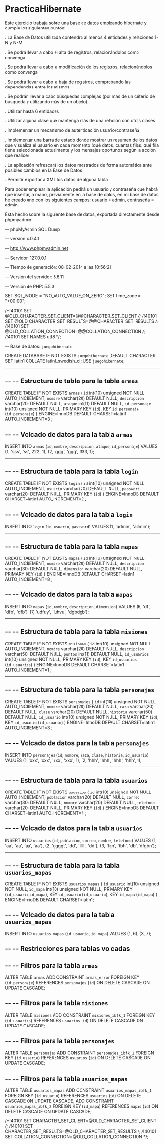 PracticaHibernate
=================

Este ejercicio trabaja sobre una base de datos empleando hibernate y cumple los siguientes puntos:

  . La Base de Datos utilizada contendrá al menos 4 entidades y relaciones 1-N y N-M
  
  . Se podrá llevar a cabo el alta de registros, relacionándolos como convenga
  
  . Se podrá llevar a cabo la modificación de los registros, relacionándolos como convenga
  
  . Se podrá llevar a cabo la baja de registros, comprobando las dependencias entre los mismos
  
  . Se podrán llevar a cabo búsquedas complejas (por más de un criterio de busqueda y utilizando
    más de un objeto) 
  
  . Utilizar hasta 6 entidades
 
  . Utilizar alguna clase que mantenga más de una relación con otras clases
 
  . Implementar un mecanismo de autenticación usuario/contraseña
 
  . Implementar una barra de estado donde mostrar un resumen de los datos que visualiza el usuario
    en cada momento (qué datos, cuantas filas, qué fila tiene seleccionada actualmente y los mensajes
    oportunos según la acción que realice)
  
  . La aplicación refrescará los datos mostrados de forma automática ante posibles cambios en la
    Base de Datos
 
  . Permitir exportar a XML los datos de alguna tabla


Para poder emplear la aplicación pedirá un usuario y contraseña que habrá que insertar, a mano, previamente en la base de datos, en mi base de datos he creado uno con los siguientes campos: usuario = admin, contraseña = admin.



Esta hecho sobre la siguiente base de datos, exportada directamente desde phpmyadmin:

  -- phpMyAdmin SQL Dump
  
  -- version 4.0.4.1
  
  -- http://www.phpmyadmin.net
  
  -- Servidor: 127.0.0.1
  
  -- Tiempo de generación: 08-02-2014 a las 10:56:21
  
  -- Versión del servidor: 5.6.11
  
  -- Versión de PHP: 5.5.3
  
  SET SQL_MODE = "NO_AUTO_VALUE_ON_ZERO";
  SET time_zone = "+00:00";
  
  
  /*!40101 SET @OLD_CHARACTER_SET_CLIENT=@@CHARACTER_SET_CLIENT */;
  /*!40101 SET @OLD_CHARACTER_SET_RESULTS=@@CHARACTER_SET_RESULTS */;
  /*!40101 SET @OLD_COLLATION_CONNECTION=@@COLLATION_CONNECTION */;
  /*!40101 SET NAMES utf8 */;
  
  -- Base de datos: `juegohibernate`
  
  CREATE DATABASE IF NOT EXISTS `juegohibernate` DEFAULT CHARACTER SET latin1 COLLATE latin1_swedish_ci;
  USE `juegohibernate`;
  
  -- --------------------------------------------------------
  
  --
  -- Estructura de tabla para la tabla `armas`
  --
  
  CREATE TABLE IF NOT EXISTS `armas` (
    `id` int(10) unsigned NOT NULL AUTO_INCREMENT,
    `nombre` varchar(20) DEFAULT NULL,
    `descripcion` varchar(20) DEFAULT NULL,
    `ataque` int(11) DEFAULT NULL,
    `id_personaje` int(10) unsigned NOT NULL,
    PRIMARY KEY (`id`),
    KEY `id_personaje` (`id_personaje`)
  ) ENGINE=InnoDB  DEFAULT CHARSET=latin1 AUTO_INCREMENT=3 ;
  
  --
  -- Volcado de datos para la tabla `armas`
  --
  
  INSERT INTO `armas` (`id`, `nombre`, `descripcion`, `ataque`, `id_personaje`) VALUES
  (1, 'sss', 'ss', 222, 1),
  (2, 'ggg', 'ggg', 333, 1);
  
  -- --------------------------------------------------------
  
  --
  -- Estructura de tabla para la tabla `login`
  --
  
  CREATE TABLE IF NOT EXISTS `login` (
    `id` int(10) unsigned NOT NULL AUTO_INCREMENT,
    `usuario` varchar(20) DEFAULT NULL,
    `password` varchar(20) DEFAULT NULL,
    PRIMARY KEY (`id`)
  ) ENGINE=InnoDB  DEFAULT CHARSET=latin1 AUTO_INCREMENT=2 ;
  
  --
  -- Volcado de datos para la tabla `login`
  --
  
  INSERT INTO `login` (`id`, `usuario`, `password`) VALUES
  (1, 'admin', 'admin');
  
  -- --------------------------------------------------------
  
  --
  -- Estructura de tabla para la tabla `mapas`
  --
  
  CREATE TABLE IF NOT EXISTS `mapas` (
    `id` int(10) unsigned NOT NULL AUTO_INCREMENT,
    `nombre` varchar(20) DEFAULT NULL,
    `descripcion` varchar(30) DEFAULT NULL,
    `dimension` varchar(20) DEFAULT NULL,
    PRIMARY KEY (`id`)
  ) ENGINE=InnoDB  DEFAULT CHARSET=latin1 AUTO_INCREMENT=8 ;
  
  --
  -- Volcado de datos para la tabla `mapas`
  --
  
  INSERT INTO `mapas` (`id`, `nombre`, `descripcion`, `dimension`) VALUES
  (6, 'df', 'dfb', 'dfb'),
  (7, 'udfuy', 'luhvu', 'dgbdgb');
  
  -- --------------------------------------------------------
  
  --
  -- Estructura de tabla para la tabla `misiones`
  --
  
  CREATE TABLE IF NOT EXISTS `misiones` (
    `id` int(10) unsigned NOT NULL AUTO_INCREMENT,
    `nombre` varchar(20) DEFAULT NULL,
    `descripcion` varchar(50) DEFAULT NULL,
    `puntos` int(11) DEFAULT NULL,
    `id_usuarios` int(10) unsigned NOT NULL,
    PRIMARY KEY (`id`),
    KEY `id_usuarios` (`id_usuarios`)
  ) ENGINE=InnoDB DEFAULT CHARSET=latin1 AUTO_INCREMENT=1 ;
  
  -- --------------------------------------------------------
  
  --
  -- Estructura de tabla para la tabla `personajes`
  --
  
  CREATE TABLE IF NOT EXISTS `personajes` (
    `id` int(10) unsigned NOT NULL AUTO_INCREMENT,
    `nombre` varchar(20) DEFAULT NULL,
    `raza` varchar(20) DEFAULT NULL,
    `clase` varchar(20) DEFAULT NULL,
    `historia` varchar(50) DEFAULT NULL,
    `id_usuario` int(10) unsigned NOT NULL,
    PRIMARY KEY (`id`),
    KEY `id_usuario` (`id_usuario`)
  ) ENGINE=InnoDB  DEFAULT CHARSET=latin1 AUTO_INCREMENT=3 ;
  
  --
  -- Volcado de datos para la tabla `personajes`
  --
  
  INSERT INTO `personajes` (`id`, `nombre`, `raza`, `clase`, `historia`, `id_usuario`) VALUES
  (1, 'xxx', 'xxx', 'xxx', 'xxx', 1),
  (2, 'hhh', 'hhh', 'hhh', 'hhh', 1);
  
  -- --------------------------------------------------------
  
  --
  -- Estructura de tabla para la tabla `usuarios`
  --
  
  CREATE TABLE IF NOT EXISTS `usuarios` (
    `id` int(10) unsigned NOT NULL AUTO_INCREMENT,
    `poblacion` varchar(20) DEFAULT NULL,
    `correo` varchar(30) DEFAULT NULL,
    `nombre` varchar(20) DEFAULT NULL,
    `telefono` varchar(20) DEFAULT NULL,
    PRIMARY KEY (`id`)
  ) ENGINE=InnoDB  DEFAULT CHARSET=latin1 AUTO_INCREMENT=4 ;
  
  --
  -- Volcado de datos para la tabla `usuarios`
  --
  
  INSERT INTO `usuarios` (`id`, `poblacion`, `correo`, `nombre`, `telefono`) VALUES
  (1, 'aa', 'aa', 'aa', 'aa'),
  (2, 'ggggt', 'dd', 'lllll', 'dd'),
  (3, 'fgn', 'tbh', 'db', 'dfgbn');
  
  -- --------------------------------------------------------
  
  --
  -- Estructura de tabla para la tabla `usuarios_mapas`
  --
  
  CREATE TABLE IF NOT EXISTS `usuarios_mapas` (
    `id_usuario` int(10) unsigned NOT NULL,
    `id_mapa` int(10) unsigned NOT NULL,
    PRIMARY KEY (`id_usuario`,`id_mapa`),
    KEY `id_usuario` (`id_usuario`),
    KEY `id_mapa` (`id_mapa`)
  ) ENGINE=InnoDB DEFAULT CHARSET=latin1;
  
  --
  -- Volcado de datos para la tabla `usuarios_mapas`
  --
  
  INSERT INTO `usuarios_mapas` (`id_usuario`, `id_mapa`) VALUES
  (1, 6),
  (3, 7);
  
  --
  -- Restricciones para tablas volcadas
  --
  
  --
  -- Filtros para la tabla `armas`
  --
  ALTER TABLE `armas`
    ADD CONSTRAINT `armas_error` FOREIGN KEY (`id_personaje`) REFERENCES `personajes` (`id`) ON DELETE CASCADE ON UPDATE     CASCADE;
  
  --
  -- Filtros para la tabla `misiones`
  --
  ALTER TABLE `misiones`
    ADD CONSTRAINT `misiones_ibfk_1` FOREIGN KEY (`id_usuarios`) REFERENCES `usuarios` (`id`) ON DELETE CASCADE ON          UPDATE CASCADE;
  
  --
  -- Filtros para la tabla `personajes`
  --
  ALTER TABLE `personajes`
    ADD CONSTRAINT `personajes_ibfk_1` FOREIGN KEY (`id_usuario`) REFERENCES `usuarios` (`id`) ON DELETE CASCADE ON         UPDATE CASCADE;
  
  --
  -- Filtros para la tabla `usuarios_mapas`
  --
  ALTER TABLE `usuarios_mapas`
    ADD CONSTRAINT `usuarios_mapas_ibfk_1` FOREIGN KEY (`id_usuario`) REFERENCES `usuarios` (`id`) ON DELETE CASCADE ON     UPDATE CASCADE,
    ADD CONSTRAINT `usuarios_mapas_ibfk_2` FOREIGN KEY (`id_mapa`) REFERENCES `mapas` (`id`) ON DELETE CASCADE ON UPDATE     CASCADE;
  
  /*!40101 SET CHARACTER_SET_CLIENT=@OLD_CHARACTER_SET_CLIENT */;
  /*!40101 SET CHARACTER_SET_RESULTS=@OLD_CHARACTER_SET_RESULTS */;
  /*!40101 SET COLLATION_CONNECTION=@OLD_COLLATION_CONNECTION */;

